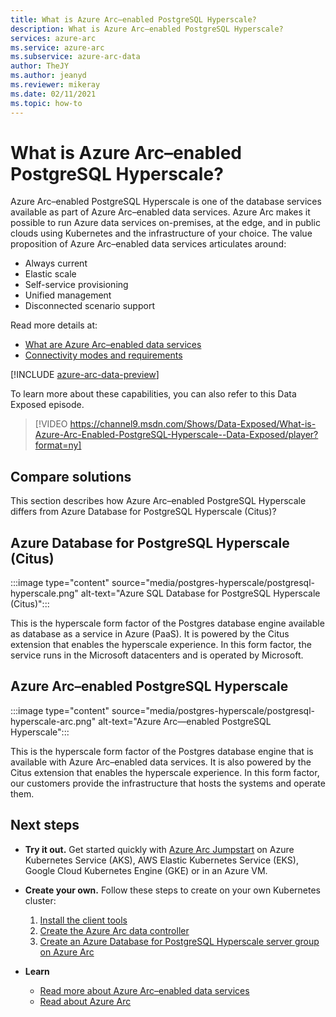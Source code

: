 ```yaml
--- 
title: What is Azure Arc–enabled PostgreSQL Hyperscale?
description: What is Azure Arc–enabled PostgreSQL Hyperscale?
services: azure-arc
ms.service: azure-arc
ms.subservice: azure-arc-data
author: TheJY
ms.author: jeanyd
ms.reviewer: mikeray
ms.date: 02/11/2021
ms.topic: how-to
---
```


# What is Azure Arc–enabled PostgreSQL Hyperscale?

Azure Arc–enabled PostgreSQL Hyperscale is one of the database services available as part of Azure Arc–enabled data services. Azure Arc makes it possible to run Azure data services on-premises, at the edge, and in public clouds using Kubernetes and the infrastructure of your choice. The value proposition of Azure Arc–enabled data services articulates around:
- Always current
- Elastic scale
- Self-service provisioning
- Unified management
- Disconnected scenario support

Read more details at:
- [What are Azure Arc–enabled data services](overview.md)
- [Connectivity modes and requirements](connectivity.md)

[!INCLUDE [azure-arc-data-preview](../../../includes/azure-arc-data-preview.md)]

To learn more about these capabilities, you can also refer to this Data Exposed episode.
> [!VIDEO https://channel9.msdn.com/Shows/Data-Exposed/What-is-Azure-Arc-Enabled-PostgreSQL-Hyperscale--Data-Exposed/player?format=ny]

## Compare solutions

This section describes how Azure Arc–enabled PostgreSQL Hyperscale differs from Azure Database for PostgreSQL Hyperscale (Citus)?

## Azure Database for PostgreSQL Hyperscale (Citus)

:::image type="content" source="media/postgres-hyperscale/postgresql-hyperscale.png" alt-text="Azure SQL Database for PostgreSQL Hyperscale (Citus)":::

This is the hyperscale form factor of the Postgres database engine available as database as a service in Azure (PaaS). It is powered by the Citus extension that enables the hyperscale experience. In this form factor, the service runs in the Microsoft datacenters and is operated by Microsoft.

## Azure Arc–enabled PostgreSQL Hyperscale

:::image type="content" source="media/postgres-hyperscale/postgresql-hyperscale-arc.png" alt-text="Azure Arc—enabled PostgreSQL Hyperscale":::

This is the hyperscale form factor of the Postgres database engine that is available with Azure Arc–enabled data services. It is also powered by the Citus extension that enables the hyperscale experience. In this form factor, our customers provide the infrastructure that hosts the systems and operate them.

## Next steps
- **Try it out.** Get started quickly with [Azure Arc Jumpstart](https://azurearcjumpstart.io/azure_arc_jumpstart/azure_arc_data/) on Azure Kubernetes Service (AKS), AWS Elastic Kubernetes Service (EKS), Google Cloud Kubernetes Engine (GKE) or in an Azure VM. 

- **Create your own.** Follow these steps to create on your own Kubernetes cluster: 
   1. [Install the client tools](install-client-tools.md)
   2. [Create the Azure Arc data controller](create-data-controller.md)
   3. [Create an Azure Database for PostgreSQL Hyperscale server group on Azure Arc](create-postgresql-hyperscale-server-group.md) 

- **Learn**
   - [Read more about Azure Arc–enabled data services](https://azure.microsoft.com/services/azure-arc/hybrid-data-services)
   - [Read about Azure Arc](https://aka.ms/azurearc)
